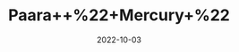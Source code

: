 ---
title: 'Paara++%22+Mercury+%22'
date: '2022-10-03' 
metatag: '' 
inventory: '0' 
draft: false 
# meta description 
shortDescripton: 'Mercury%ef%bf%bdinclude+increased+oxidative+stress+and+inflammation%2c+reduced+oxidative+defense.'
description: 'Chemical'
longdescription: ''
featured: True
# product Price
price: '400.0'
# Product Short Description
shortDescription: 'Mercury%ef%bf%bdinclude+increased+oxidative+stress+and+inflammation%2c+reduced+oxidative+defense.'
productID: 'BDFFE032-9B24-ED11-9968-005056B3A416'
type: 'products'
category: 'Chemical' 
thumnailproduct: 'https://eraconnect.blob.core.windows.net/product-images/aminsaddiquidawakhana/BDFFE032-9B24-ED11-9968-005056B3A416.webp' 
images:
  - image: 'https://eraconnect.blob.core.windows.net/product-images/aminsaddiquidawakhana/BDFFE032-9B24-ED11-9968-005056B3A416.webp'  
Variants:
---